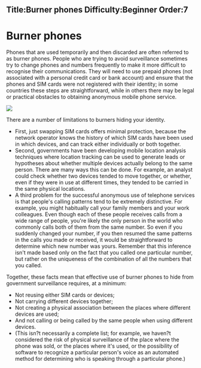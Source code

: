 Title:Burner phones
Difficulty:Beginner
Order:7
---
<h1>Burner phones</h1><p>Phones that are used temporarily and then discarded are often referred to as burner phones. People who are trying to avoid surveillance sometimes try to change phones and numbers frequently to make it more difficult to recognise their communications. They will need to use prepaid phones (not associated with a personal credit card or bank account) and ensure that the phones and SIM cards were not registered with their identity; in some countries these steps are straightforward, while in others there may be legal or practical obstacles to obtaining anonymous mobile phone service.</p><img src="mobile7.png"><p>There are a number of limitations to burners hiding your identity.</p><p><ul><li>First, just swapping SIM cards offers minimal protection, because the network operator knows the history of which SIM cards have been used in which devices, and can track either individually or both together.</li><li>Second, governments have been developing mobile location analysis techniques where location tracking can be used to generate leads or hypotheses about whether multiple devices actually belong to the same person. There are many ways this can be done. For example, an analyst could check whether two devices tended to move together, or whether, even if they were in use at different times, they tended to be carried in the same physical locations.</li><li>A third problem for the successful anonymous use of telephone services is that people's calling patterns tend to be extremely distinctive. For example, you might habitually call your family members and your work colleagues. Even though each of these people receives calls from a wide range of people, you're likely the only person in the world who commonly calls both of them from the same number. So even if you suddenly changed your number, if you then resumed the same patterns in the calls you made or received, it would be straightforward to determine which new number was yours. Remember that this inference isn't made based only on the fact that you called one particular number, but rather on the uniqueness of the combination of all the numbers that you called.</li></ul></p><p>Together, these facts mean that effective use of burner phones to hide from government surveillance requires, at a minimum:<ul><li>Not reusing either SIM cards or devices;</li><li>Not carrying different devices together;</li><li>Not creating a physical association between the places where different devices are used;</li><li>And not calling or being called by the same people when using different devices.</li><li>(This isn?t necessarily a complete list; for example, we haven?t considered the risk of physical surveillance of the place where the phone was sold, or the places where it's used, or the possibility of software to recognize a particular person's voice as an automated method for determining who is speaking through a particular phone.)</li></ul></p>